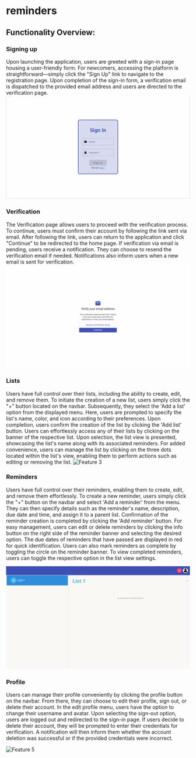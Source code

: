 # reminders

<!-- desc -->

## Functionality Overview:

### Signing up

Upon launching the application, users are greeted with a sign-in page housing a user-friendly form. For newcomers, accessing the platform is straightforward—simply click the "Sign Up" link to navigate to the registration page. Upon completion of the sign-in form, a verification email is dispatched to the provided email address and users are directed to the verification page.
![Feature 1](./media/sign-up.gif)

### Verification

The Verification page allows users to proceed with the verification process. To continue, users must confirm their account by following the link sent via email. After following the link, users can return to the application and click "Continue" to be redirected to the home page. If verification via email is pending, users receive a notification. They can choose to resend the verification email if needed. Notifications also inform users when a new email is sent for verification.
![Feature 2](./media/verify.gif)

### Lists

Users have full control over their lists, including the ability to create, edit, and remove them. To initiate the creation of a new list, users simply click the "+" button located on the navbar. Subsequently, they select the 'Add a list' option from the displayed menu. Here, users are prompted to specify the list's name, color, and icon according to their preferences. Upon completion, users confirm the creation of the list by clicking the 'Add list' button. Users can effortlessly access any of their lists by clicking on the banner of the respective list. Upon selection, the list view is presented, showcasing the list's name along with its associated reminders. For added convenience, users can manage the list by clicking on the three dots located within the list's view, enabling them to perform actions such as editing or removing the list.
![Feature 3](./media/lists.gif)

### Reminders

Users have full control over their reminders, enabling them to create, edit, and remove them effortlessly. To create a new reminder, users simply click the "+" button on the navbar and select 'Add a reminder' from the menu. They can then specify details such as the reminder's name, description, due date and time, and assign it to a parent list. Confirmation of the reminder creation is completed by clicking the 'Add reminder' button. For easy management, users can edit or delete reminders by clicking the info button on the right side of the reminder banner and selecting the desired option. The due dates of reminders that have passed are displayed in red for quick identification. Users can also mark reminders as complete by toggling the circle on the reminder banner. To view completed reminders, users can toggle the respective option in the list view settings.

![Feature 4](./media/reminders.gif)

### Profile

Users can manage their profile conveniently by clicking the profile button on the navbar. From there, they can choose to edit their profile, sign out, or delete their account. In the edit profile menu, users have the option to change their username and avatar. Upon selecting the sign-out option, users are logged out and redirected to the sign-in page. If users decide to delete their account, they will be prompted to enter their credentials for verification. A notification will then inform them whether the account deletion was successful or if the provided credentials were incorrect.

![Feature 5](./media/profile.gif)
